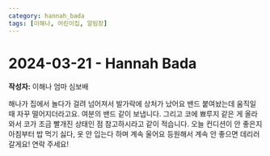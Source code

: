 ```yaml
---
category: hannah_bada
tags: [이해나, 어린이집, 알림장]
---
```


# 2024-03-21 - Hannah Bada

**작성자:** 이해나 엄마 심보배  

해나가 집에서 놀다가 걸려 넘어져서 
발가락에 상처가 났어요
밴드 붙여놨는데 움직일 때 자꾸 떨어지더라고요.
여분의 밴드 같이 보냅니다.
그리고 코에 뾰루지 같은 게 올라와서 코가 조금 빨개진 상태인 점 참고하시라고 같이 적습니다.
오늘 컨디션이 안 좋은지 아침부터 밥 먹기 싫다, 옷 안 입는다 하며 계속 울어요
등원해서 계속 안 좋으면 데리러 갈게요! 연락 주세요!

